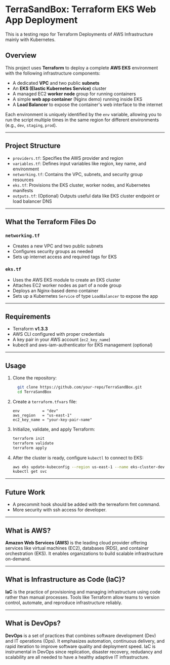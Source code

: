 # TerraSandBox: Terraform EKS Web App Deployment
This is a testing repo for Terraform Deployments of AWS Infrastructure mainly with Kubernetes.

## Overview

This project uses **Terraform** to deploy a complete **AWS EKS** environment with the following infrastructure components:

- A dedicated **VPC** and two public **subnets**
- An **EKS (Elastic Kubernetes Service)** cluster
- A managed EC2 **worker node** group for running containers
- A simple **web app container** (Nginx demo) running inside EKS
- A **Load Balancer** to expose the container's web interface to the internet

Each environment is uniquely identified by the `env` variable, allowing you to run the script multiple times in the same region for different environments (e.g., `dev`, `staging`, `prod`).

---

## Project Structure

- `providers.tf`: Specifies the AWS provider and region
- `variables.tf`: Defines input variables like region, key name, and environment
- `networking.tf`: Contains the VPC, subnets, and security group resources
- `eks.tf`: Provisions the EKS cluster, worker nodes, and Kubernetes manifests
- `outputs.tf`: (Optional) Outputs useful data like EKS cluster endpoint or load balancer DNS

---

## What the Terraform Files Do

### `networking.tf`
- Creates a new VPC and two public subnets
- Configures security groups as needed
- Sets up internet access and required tags for EKS

### `eks.tf`
- Uses the AWS EKS module to create an EKS cluster
- Attaches EC2 worker nodes as part of a node group
- Deploys an Nginx-based demo container
- Sets up a Kubernetes `Service` of type `LoadBalancer` to expose the app

---

## Requirements

- Terraform **v1.3.3**
- AWS CLI configured with proper credentials
- A key pair in your AWS account (`ec2_key_name`)
- kubectl and aws-iam-authenticator for EKS management (optional)

---

## Usage

1. Clone the repository:
   ```bash
     git clone https://github.com/your-repo/TerraSandBox.git
     cd TerraSandBox
   ```

2. Create a `terraform.tfvars` file:
   ```hcl
   env          = "dev"
   aws_region   = "us-east-1"
   ec2_key_name = "your-key-pair-name"
   ```

3. Initialize, validate, and apply Terraform:
   ```bash
   terraform init
   terraform validate
   terraform apply
   ```

4. After the cluster is ready, configure `kubectl` to connect to EKS:
   ```bash
   aws eks update-kubeconfig --region us-east-1 --name eks-cluster-dev
   kubectl get svc
   ```

---

## Future Work

- A precommit hook should be added with the terreaform fmt command.
- More security with ssh access for developer.

---

## What is AWS?

**Amazon Web Services (AWS)** is the leading cloud provider offering services like virtual machines (EC2), databases (RDS), and container orchestration (EKS). It enables organizations to build scalable infrastructure on-demand.

---

## What is Infrastructure as Code (IaC)?

**IaC** is the practice of provisioning and managing infrastructure using code rather than manual processes. Tools like Terraform allow teams to version control, automate, and reproduce infrastructure reliably.

---

## What is DevOps?

**DevOps** is a set of practices that combines software development (Dev) and IT operations (Ops). It emphasizes automation, continuous delivery, and rapid iteration to improve software quality and deployment speed. IaC is instrumental in DevOps since replication, disaster recovery, redudancy and scalability are all needed to have a healthy adaptive IT infrastructure.
